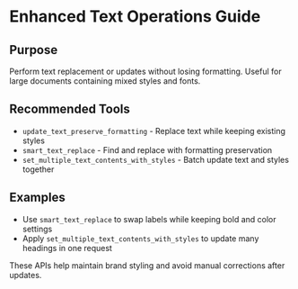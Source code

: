 # Enhanced Text Operations Guide

## Purpose

Perform text replacement or updates without losing formatting. Useful for large documents containing mixed styles and fonts.

## Recommended Tools

- `update_text_preserve_formatting` - Replace text while keeping existing styles
- `smart_text_replace` - Find and replace with formatting preservation
- `set_multiple_text_contents_with_styles` - Batch update text and styles together

## Examples

- Use `smart_text_replace` to swap labels while keeping bold and color settings
- Apply `set_multiple_text_contents_with_styles` to update many headings in one request

These APIs help maintain brand styling and avoid manual corrections after updates.

